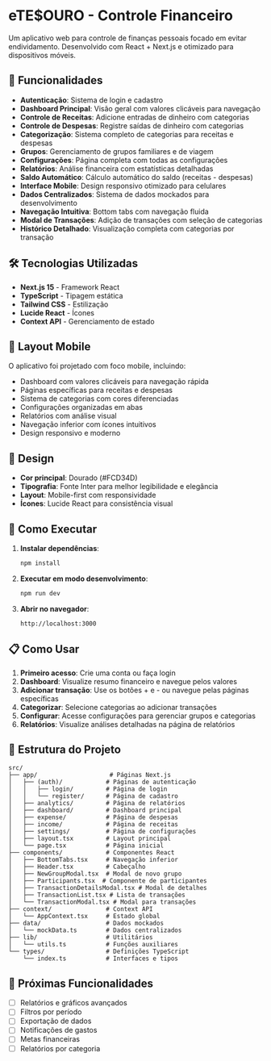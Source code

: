 # eTE$OURO - Controle Financeiro

Um aplicativo web para controle de finanças pessoais focado em evitar endividamento. Desenvolvido com React + Next.js e otimizado para dispositivos móveis.

## 🚀 Funcionalidades

- **Autenticação**: Sistema de login e cadastro
- **Dashboard Principal**: Visão geral com valores clicáveis para navegação
- **Controle de Receitas**: Adicione entradas de dinheiro com categorias
- **Controle de Despesas**: Registre saídas de dinheiro com categorias
- **Categorização**: Sistema completo de categorias para receitas e despesas
- **Grupos**: Gerenciamento de grupos familiares e de viagem
- **Configurações**: Página completa com todas as configurações
- **Relatórios**: Análise financeira com estatísticas detalhadas
- **Saldo Automático**: Cálculo automático do saldo (receitas - despesas)
- **Interface Mobile**: Design responsivo otimizado para celulares
- **Dados Centralizados**: Sistema de dados mockados para desenvolvimento
- **Navegação Intuitiva**: Bottom tabs com navegação fluida
- **Modal de Transações**: Adição de transações com seleção de categorias
- **Histórico Detalhado**: Visualização completa com categorias por transação

## 🛠️ Tecnologias Utilizadas

- **Next.js 15** - Framework React
- **TypeScript** - Tipagem estática
- **Tailwind CSS** - Estilização
- **Lucide React** - Ícones
- **Context API** - Gerenciamento de estado

## 📱 Layout Mobile

O aplicativo foi projetado com foco mobile, incluindo:

- Dashboard com valores clicáveis para navegação rápida
- Páginas específicas para receitas e despesas
- Sistema de categorias com cores diferenciadas
- Configurações organizadas em abas
- Relatórios com análise visual
- Navegação inferior com ícones intuitivos
- Design responsivo e moderno

## 🎨 Design

- **Cor principal**: Dourado (#FCD34D)
- **Tipografia**: Fonte Inter para melhor legibilidade e elegância
- **Layout**: Mobile-first com responsividade
- **Ícones**: Lucide React para consistência visual

## 🚀 Como Executar

1. **Instalar dependências**:
   ```bash
   npm install
   ```

2. **Executar em modo desenvolvimento**:
   ```bash
   npm run dev
   ```

3. **Abrir no navegador**:
   ```
   http://localhost:3000
   ```

## 📋 Como Usar

1. **Primeiro acesso**: Crie uma conta ou faça login
2. **Dashboard**: Visualize resumo financeiro e navegue pelos valores
3. **Adicionar transação**: Use os botões + e - ou navegue pelas páginas específicas
4. **Categorizar**: Selecione categorias ao adicionar transações
5. **Configurar**: Acesse configurações para gerenciar grupos e categorias
6. **Relatórios**: Visualize análises detalhadas na página de relatórios

## 🔧 Estrutura do Projeto

```
src/
├── app/                    # Páginas Next.js
│   ├── (auth)/            # Páginas de autenticação
│   │   ├── login/         # Página de login
│   │   └── register/      # Página de cadastro
│   ├── analytics/         # Página de relatórios
│   ├── dashboard/         # Dashboard principal
│   ├── expense/           # Página de despesas
│   ├── income/            # Página de receitas
│   ├── settings/          # Página de configurações
│   ├── layout.tsx         # Layout principal
│   └── page.tsx           # Página inicial
├── components/            # Componentes React
│   ├── BottomTabs.tsx     # Navegação inferior
│   ├── Header.tsx         # Cabeçalho
│   ├── NewGroupModal.tsx  # Modal de novo grupo
│   ├── Participants.tsx  # Componente de participantes
│   ├── TransactionDetailsModal.tsx # Modal de detalhes
│   ├── TransactionList.tsx # Lista de transações
│   └── TransactionModal.tsx # Modal para transações
├── context/               # Context API
│   └── AppContext.tsx     # Estado global
├── data/                  # Dados mockados
│   └── mockData.ts        # Dados centralizados
├── lib/                   # Utilitários
│   └── utils.ts           # Funções auxiliares
└── types/                 # Definições TypeScript
    └── index.ts           # Interfaces e tipos
```

## 🔮 Próximas Funcionalidades

- [ ] Relatórios e gráficos avançados
- [ ] Filtros por período
- [ ] Exportação de dados
- [ ] Notificações de gastos
- [ ] Metas financeiras
- [ ] Relatórios por categoria